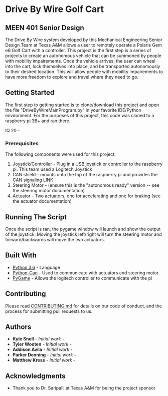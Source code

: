 # Drive By Wire Golf Cart
## MEEN 401 Senior Design

The Drive By Wire system developed by this Mechanical Engineering Senior Design Team at Texas A&M allows a user to remotely operate a Polaris Gem e6 Golf Cart with a controller. This project is the first step is a series of projects to create an autonomous vehicle that can be summoned by people with mobility impairements. Once the vehicle arrives, the user can wheel into the cart, lock themselves into place, and be transported autonomously to their desired location. This will allow people with mobility impairements to have more freedom to explore and travel where they need to go. 

## Getting Started

The first step to getting started is to clone/download this project and open the file "DriveByWireMainProgram.py" in your favorite IDE/Python environment. For the purposes of this project, this code was cloned to a raspberry pi 3B+ and ran there. 

IQ 20 - 

### Prerequisites

The following components were used for this project:

1. Joystick/Controller - Plug in a USB joystick or controller to the raspberry pi. This team used a Logitech Joystick
2. CAN shield - mounts onto the top of the raspberry pi and provides the CAN signaling LINK
3. Steering Motor - (ensure this is the "autonomous ready" version -- see the steering motor documentation)
4. Actuator - Two actuators, one for accelerating and one for braking (see the actuator documentation)


## Running The Script

Once the script is ran, the pygame window will launch and show the output of the joystick. Moving the joystick left/right will turn the steering motor and forward/backwards will move the two actuators.


## Built With

* [Python 3.6](https://www.python.org/downloads/release/python-360/) - Language
* [Python-Can](https://pypi.org/project/python-can/#targetText=The%20can%20package%20provides%20controller,on%20Mac%2C%20Linux%20and%20Windows.) - Used to communicate with actuators and steering motor
* [PyGame](https://www.pygame.org/wiki/GettingStarted) - Allows the logitech controller to communicate with the pi

## Contributing

Please read [CONTRIBUTING.md](https://gist.github.com/PurpleBooth/b24679402957c63ec426) for details on our code of conduct, and the process for submitting pull requests to us.

## Authors

* **Kyle Snell** - *Initial work* -
* **Tyler Wooten** - *Initial work* - 
* **Addison Avila** - *Initial work* - 
* **Parker Denning** - *Initial work* -
* **Matthew Kress** - *Initial work* - 

## Acknowledgments

* Thank you to Dr. Saripalli at Texas A&M for being the project sponsor
